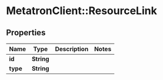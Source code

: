 # MetatronClient::ResourceLink

## Properties
Name | Type | Description | Notes
------------ | ------------- | ------------- | -------------
**id** | **String** |  | 
**type** | **String** |  | 


